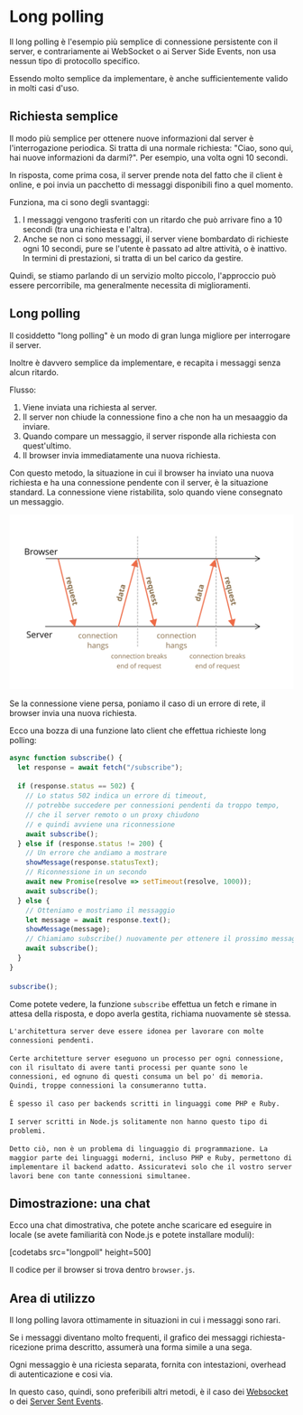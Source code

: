 # Long polling

Il long polling è l'esempio più semplice di connessione persistente con il server, e contrariamente ai WebSocket o ai Server Side Events, non usa nessun tipo di protocollo specifico. 

Essendo molto semplice da implementare, è anche sufficientemente valido in molti casi d'uso.

## Richiesta semplice

Il modo più semplice per ottenere nuove informazioni dal server è l'interrogazione periodica. Si tratta di una normale richiesta: "Ciao, sono qui, hai nuove informazioni da darmi?". Per esempio, una volta ogni 10 secondi. 

In risposta, come prima cosa, il server prende nota del fatto che il client è online, e poi invia un pacchetto di messaggi disponibili fino a quel momento. 

Funziona, ma ci sono degli svantaggi:
1. I messaggi vengono trasferiti con un ritardo che può arrivare fino a 10 secondi (tra una richiesta e l'altra).
2. Anche se non ci sono messaggi, il server viene bombardato di richieste ogni 10 secondi, pure se l'utente è passato ad altre attività, o è inattivo. In termini di prestazioni, si tratta di un bel carico da gestire.

Quindi, se stiamo parlando di un servizio molto piccolo, l'approccio può essere percorribile, ma generalmente necessita di miglioramenti.

## Long polling

Il cosiddetto "long polling" è un modo di gran lunga migliore per interrogare il server.

Inoltre è davvero semplice da implementare, e recapita i messaggi senza alcun ritardo. 

Flusso:

1. Viene inviata una richiesta al server.
2. Il server non chiude la connessione fino a che non ha un mesaaggio da inviare.
3. Quando compare un messaggio, il server risponde alla richiesta con quest'ultimo.
4. Il browser invia immediatamente una nuova richiesta.

Con questo metodo, la situazione in cui il browser ha inviato una nuova richiesta e ha una connessione pendente con il server, è la situazione standard. La connessione viene ristabilita, solo quando viene consegnato un messaggio.

![](long-polling.svg)

Se la connessione viene persa, poniamo il caso di un errore di rete, il browser invia una nuova richiesta.

Ecco una bozza di una funzione lato client che effettua richieste long polling:

```js
async function subscribe() {
  let response = await fetch("/subscribe");

  if (response.status == 502) {
    // Lo status 502 indica un errore di timeout,
    // potrebbe succedere per connessioni pendenti da troppo tempo,
    // che il server remoto o un proxy chiudono
    // e quindi avviene una riconnessione
    await subscribe();
  } else if (response.status != 200) {
    // Un errore che andiamo a mostrare
    showMessage(response.statusText);
    // Riconnessione in un secondo
    await new Promise(resolve => setTimeout(resolve, 1000));
    await subscribe();
  } else {
    // Otteniamo e mostriamo il messaggio
    let message = await response.text();
    showMessage(message);
    // Chiamiamo subscribe() nuovamente per ottenere il prossimo messaggio
    await subscribe();
  }
}

subscribe();
```

Come potete vedere, la funzione `subscribe` effettua un fetch e rimane in attesa della risposta, e dopo averla gestita, richiama nuovamente sè stessa.

```warn header="Il server dovrebbe rimanere ok, anche con molte connessioni pendenti"
L'architettura server deve essere idonea per lavorare con molte connessioni pendenti.

Certe architetture server eseguono un processo per ogni connessione, con il risultato di avere tanti processi per quante sono le connessioni, ed ognuno di questi consuma un bel po' di memoria. Quindi, troppe connessioni la consumeranno tutta.

È spesso il caso per backends scritti in linguaggi come PHP e Ruby.

I server scritti in Node.js solitamente non hanno questo tipo di problemi.

Detto ciò, non è un problema di linguaggio di programmazione. La maggior parte dei linguaggi moderni, incluso PHP e Ruby, permettono di implementare il backend adatto. Assicuratevi solo che il vostro server lavori bene con tante connessioni simultanee. 
```

## Dimostrazione: una chat

Ecco una chat dimostrativa, che potete anche scaricare ed eseguire in locale (se avete familiarità con Node.js e potete installare moduli):

[codetabs src="longpoll" height=500]

Il codice per il browser si trova dentro `browser.js`.

## Area di utilizzo

Il long polling lavora ottimamente in situazioni in cui i messaggi sono rari.

Se i messaggi diventano molto frequenti, il grafico dei messaggi richiesta-ricezione prima descritto, assumerà una forma simile a una sega.

Ogni messaggio è una riciesta separata, fornita con intestazioni, overhead di autenticazione e cosi via.

In questo caso, quindi, sono preferibili altri metodi, è il caso dei [Websocket](info:websocket) o dei [Server Sent Events](info:server-sent-events).
